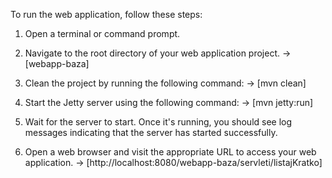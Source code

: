 To run the web application, follow these steps:

1. Open a terminal or command prompt.

2. Navigate to the root directory of your web application project. -> [webapp-baza]
3. Clean the project by running the following command: -> [mvn clean]

4. Start the Jetty server using the following command: -> [mvn jetty:run]

5. Wait for the server to start. Once it's running, you should see log messages indicating that the server has started successfully.

6. Open a web browser and visit the appropriate URL to access your web application. -> [http://localhost:8080/webapp-baza/servleti/listajKratko]

